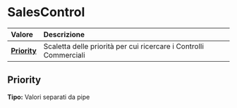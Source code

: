 # SalesControl

| Valore | Descrizione |
| :--- | :--- |
| [**Priority**](salescontrol.md#priority) | Scaletta delle priorità per cui ricercare i Controlli Commerciali |

## Priority

**Tipo:** Valori separati da pipe

